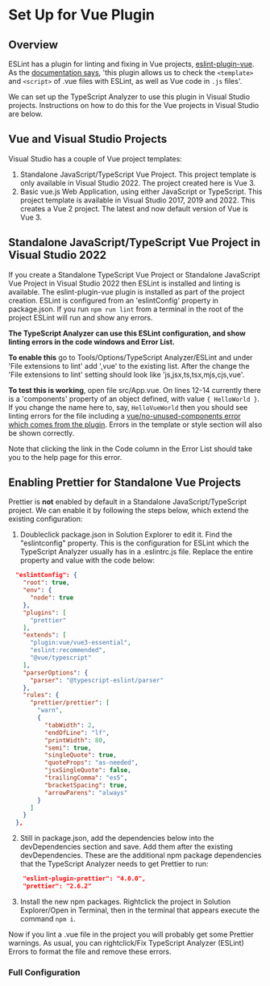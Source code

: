﻿# Set Up for Vue Plugin

## Overview

ESLint has a plugin for linting and fixing in Vue projects, [eslint-plugin-vue](https://eslint.vuejs.org/).  As the [documentation says](https://eslint.vuejs.org/), 'this plugin allows us to check the `<template>` and `<script>` of .vue files with ESLint, as well as Vue code in `.js` files'.

We can set up the TypeScript Analyzer to use this plugin in Visual Studio projects.  Instructions on how to do this for the Vue projects in Visual Studio are below.

## Vue and Visual Studio Projects

Visual Studio has a couple of Vue project templates:

1. Standalone JavaScript/TypeScript Vue Project.  This project template is only available in Visual Studio 2022.  The project created here is Vue 3.
2. Basic vue.js Web Application, using either JavaScript or TypeScript.  This project template is available in Visual Studio 2017, 2019 and 2022.  This creates a Vue 2 project. The latest and now default version of Vue is Vue 3.  

## Standalone JavaScript/TypeScript Vue Project in Visual Studio 2022

If you create a Standalone TypeScript Vue Project or Standalone JavaScript Vue Project in Visual Studio 2022 then ESLint is installed and linting is available.  The eslint-plugin-vue plugin is installed as part of the project creation.  ESLint is configured from an 'eslintConfig' property in package.json.  If you run `npm run lint` from a terminal in the root of the project ESLint will run and show any errors.

**The TypeScript Analyzer can use this ESLint configuration, and show linting errors in the code windows and Error List.**

**To enable this** go to Tools/Options/TypeScript Analyzer/ESLint and under 'File extensions to lint' add ',vue' to the existing list. After the change the 'File extensions to lint' setting should look like 'js,jsx,ts,tsx,mjs,cjs,vue'.

**To test this is working**, open file src/App.vue.  On lines 12-14 currently there is a 'components' property of an object defined, with value `{ HelloWorld }`.  If you change the name here to, say, `HelloVueWorld` then you should see linting errors for the file including a [vue/no-unused-components error which comes from the plugin](https://eslint.vuejs.org/rules/no-unused-components.html). Errors in the template or style section will also be shown correctly.

Note that clicking the link in the Code column in the Error List should take you to the help page for this error. 

## Enabling Prettier for Standalone Vue Projects

Prettier is **not** enabled by default in a Standalone JavaScript/TypeScript project.  We can enable it by following the steps below, which extend the existing configuration:

1. Doubleclick package.json in Solution Explorer to edit it.  Find the "eslintconfig" property.  This is the configuration for ESLint which the TypeScript Analyzer usually has in a .eslintrc.js file.  Replace the entire property and value with the code below:
``` json
  "eslintConfig": {
    "root": true,
    "env": {
      "node": true
    },
    "plugins": [
      "prettier"
    ],
    "extends": [
      "plugin:vue/vue3-essential",
      "eslint:recommended",
      "@vue/typescript"
    ],
    "parserOptions": {
      "parser": "@typescript-eslint/parser"
    },
    "rules": {
      "prettier/prettier": [
        "warn",
        {
          "tabWidth": 2,
          "endOfLine": "lf",
          "printWidth": 80,
          "semi": true,
          "singleQuote": true,
          "quoteProps": "as-needed",
          "jsxSingleQuote": false,
          "trailingComma": "es5",
          "bracketSpacing": true,
          "arrowParens": "always"
        }
      ]
    }
  },
```
2.  Still in package.json, add the dependencies below into the devDependencies section and save. Add them after the existing devDependencies. These are the additional npm package dependencies that the TypeScript Analyzer needs to get Prettier to run:
``` json
    "eslint-plugin-prettier": "4.0.0",
    "prettier": "2.6.2"
```
3. Install the new npm packages. Rightclick the project in Solution Explorer/Open in Terminal, then in the terminal that appears execute the command `npm i`.

Now if you lint a .vue file in the project you will probably get some Prettier warnings.  As usual, you can rightclick/Fix TypeScript Analyzer (ESLint) Errors to format the file and remove these errors.

### Full Configuration



